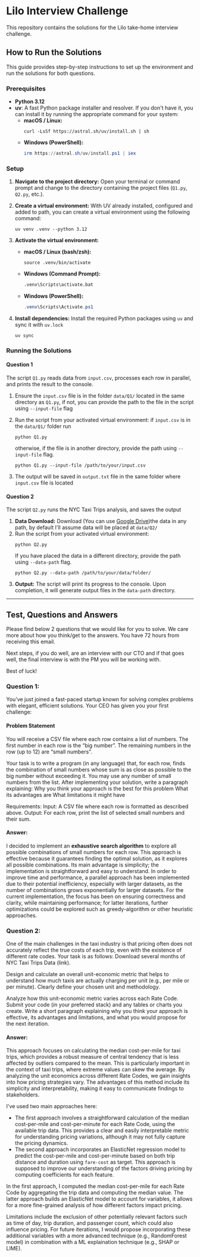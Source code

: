 # Lilo Interview Challenge

This repository contains the solutions for the Lilo take-home interview challenge.
## How to Run the Solutions

This guide provides step-by-step instructions to set up the environment and run the solutions for both questions.

### Prerequisites

*   **Python 3.12**
*   **uv**: A fast Python package installer and resolver. If you don't have it, you can install it by running the appropriate command for your system:
    *   **macOS / Linux:**
        ```shell
        curl -LsSf https://astral.sh/uv/install.sh | sh
        ```
    *   **Windows (PowerShell):**
        ```powershell
        irm https://astral.sh/uv/install.ps1 | iex
        ```

### Setup

1.  **Navigate to the project directory:**
    Open your terminal or command prompt and change to the directory containing the project files (`Q1.py`, `Q2.py`, etc.).

2.  **Create a virtual environment:**
    With UV already installed, configured and added to path, you can create a virtual environment using the following command:
    ```shell
    uv venv .venv --python 3.12
    ```

3.  **Activate the virtual environment:**
    *   **macOS / Linux (bash/zsh):**
        ```shell
        source .venv/bin/activate
        ```
    *   **Windows (Command Prompt):**
        ```cmd
        .venv\Scripts\activate.bat
        ```
    *   **Windows (PowerShell):**
        ```powershell
        .venv\Scripts\Activate.ps1
        ```

4.  **Install dependencies:**
    Install the required Python packages using `uv` and sync it with `uv.lock`
    ```shell
    uv sync
    ```

### Running the Solutions

#### Question 1

The script `Q1.py` reads data from `input.csv`, processes each row in parallel, and prints the result to the console.

1.  Ensure the `input.csv` file is in the folder `data/Q1/` located in the same directory as `Q1.py`, if not, you can provide the path to the file in the script using `--input-file` flag
2.  Run the script from your activated virtual environment:
    if `input.csv` is in the `data/Q1/` folder run
    ```shell
    python Q1.py
    ```
    otherwise, if the file is in another directory, provide the path using `--input-file` flag.

    ```shell
    python Q1.py --input-file /path/to/your/input.csv
    ```

3.  The output will be saved in `output.txt` file in the same folder where `input.csv` file is located

#### Question 2

The script `Q2.py` runs the NYC Taxi Trips analysis, and saves the output

1.  **Data Download:** Download (You can use [Google Drive](https://drive.google.com/drive/folders/1LguKlptRcVfXaJ_I3diLoNhY9QIYwW19?usp=sharing))the data in any path, by default I'll assume data will be placed at `data/Q2/`
2.  Run the script from your activated virtual environment:
    ```shell
    python Q2.py
    ```
    If you have placed the data in a different directory, provide the path using `--data-path` flag.
    ```shell
    python Q2.py --data-path /path/to/your/data/folder/
    ```
3.  **Output:** The script will print its progress to the console. Upon completion, it will generate output files in the `data-path` directory.

---
## Test, Questions and Answers
Please find below 2 questions that we would like for you to solve. We care more about how you think/get to the answers. You have 72 hours from receiving this email.

Next steps, if you do well, are an interview with our CTO and if that goes well, the final interview is with the PM you will be working with.

Best of luck!

### Question 1:
You’ve just joined a fast-paced startup known for solving complex problems with elegant, efficient solutions. Your CEO has given you your first challenge:

#### Problem Statement
You will receive a CSV file where each row contains a list of numbers. The first number in each row is the “big number”. The remaining numbers in the row (up to 12) are “small numbers”.

Your task is to write a program (in any language) that, for each row, finds the combination of small numbers whose sum is as close as possible to the big number without exceeding it. You may use any number of small numbers from the list.
After implementing your solution, write a paragraph explaining:
Why you think your approach is the best for this problem
What its advantages are
What limitations it might have

Requirements:
Input: A CSV file where each row is formatted as described above.
Output: For each row, print the list of selected small numbers and their sum.

#### Answer:
I decided to implement an **exhaustive search algorithm** to explore all possible combinations of small numbers for each row. This approach is effective because it guarantees finding the optimal solution, as it explores all possible combinations. Its main advantage is simplicity; the implementation is straightforward and easy to understand. In order to improve time and performance, a parallel approach has been implemented due to their potential inefficiency, especially with larger datasets, as the number of combinations grows exponentially for larger datasets. For the current implementation, the focus has been on ensuring correctness and clarity, while maintaining performance; for latter iterations, further optimizations could be explored such as greedy-algorithm or other heuristic approaches.

### Question 2:

One of the main challenges in the taxi industry is that pricing often does not accurately reflect the true costs of each trip, even with the existence of different rate codes. Your task is as follows:
Download several months of NYC Taxi Trips Data (link).

Design and calculate an overall unit-economic metric that helps to understand how much taxis are actually charging per unit (e.g., per mile or per minute). Clearly define your chosen unit and methodology.

Analyze how this unit-economic metric varies across each Rate Code.
Submit your code (in  your preferred stack) and any tables or charts you create.
Write a short paragraph explaining why you think your approach is effective, its advantages and limitations, and what you would propose for the next iteration.

#### Answer:
This approach focuses on calculating the median cost-per-mile for taxi trips, which provides a robust measure of central tendency that is less affected by outliers compared to the mean. This is particularly important in the context of taxi trips, where extreme values can skew the average. By analyzing the unit economics across different Rate Codes, we gain insights into how pricing strategies vary. The advantages of this method include its simplicity and interpretability, making it easy to communicate findings to stakeholders.

I've used two main approaches here:
- The first approach involves a straightforward calculation of the median cost-per-mile and cost-per-minute for each Rate Code, using the available trip data. This provides a clear and easily interpretable metric for understanding pricing variations, although it may not fully capture the pricing dynamics.
- The second approach incorporates an ElasticNet regression model to predict the cost-per-mile and cost-per-minute based on both trip distance and duration using `fare-cost` as target. This approach is supposed to improve our understanding of the factors driving pricing by computing coefficients for each feature.

In the first approach, I computed the median cost-per-mile for each Rate Code by aggregating the trip data and computing the median value. The latter approach builds an ElasticNet model to account for variables, it allows for a more fine-grained analysis of how different factors impact pricing.

Limitations include the exclusion of other potentially relevant factors such as time of day, trip duration, and passenger count, which could also influence pricing. For future iterations, I would propose incorporating these additional variables with a more advanced technique (e.g., RandomForest model) in combination with a ML explaination technique (e.g., SHAP or LIME).

